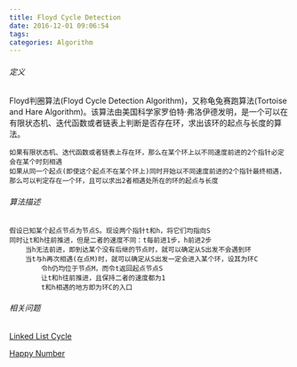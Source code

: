```yaml
---
title: Floyd Cycle Detection
date: 2016-12-01 09:06:54
tags: 
categories: Algorithm
---
```


###### 定义
Floyd判圈算法(Floyd Cycle Detection Algorithm)，又称龟兔赛跑算法(Tortoise and Hare Algorithm)。该算法由美国科学家罗伯特·弗洛伊德发明，是一个可以在有限状态机、迭代函数或者链表上判断是否存在环，求出该环的起点与长度的算法。


    如果有限状态机、迭代函数或者链表上存在环，那么在某个环上以不同速度前进的2个指针必定会在某个时刻相遇
    如果从同一个起点(即使这个起点不在某个环上)同时开始以不同速度前进的2个指针最终相遇，那么可以判定存在一个环，且可以求出2者相遇处所在的环的起点与长度

###### 算法描述

    假设已知某个起点节点为节点S。现设两个指针t和h，将它们均指向S
    同时让t和h往前推进，但是二者的速度不同：t每前进1步，h前进2步
        当h无法前进，即到达某个没有后继的节点时，就可以确定从S出发不会遇到环
        当t与h再次相遇(在点M)时，就可以确定从S出发一定会进入某个环，设其为环C
            令h仍均位于节点M，而令t返回起点节点S
            让t和h往前推进，且保持二者的速度都为1
            t和h相遇的地方即为环C的入口

###### 相关问题

[Linked List Cycle](http://atlantic8.github.io/2016/09/04/Linked-List-Cycle/)

[Happy Number](http://atlantic8.github.io/2016/12/01/Happy-Number/)
